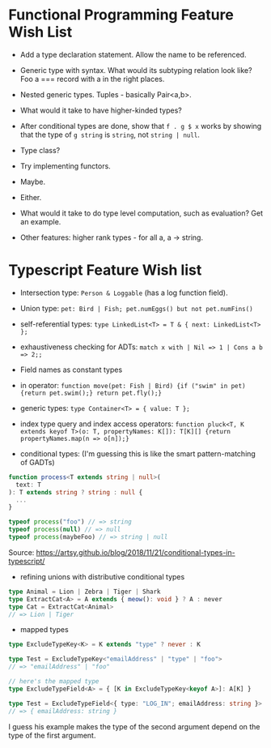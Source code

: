 # Functional Programming Feature Wish List

+ Add a type declaration statement. Allow the name to be referenced.

+ Generic type with syntax. What would its subtyping relation look like? Foo a === record with a in the right places.

+ Nested generic types. Tuples - basically Pair<a,b>.

+ What would it take to have higher-kinded types?

+ After conditional types are done, show that `f . g $ x` works by showing that the type of `g string` is `string`, not `string | null`.

+ Type class?

+ Try implementing functors.

+ Maybe.

+ Either.

+ What would it take to do type level computation, such as evaluation? Get an example.

+ Other features: higher rank types - for all a, a -> string.

# Typescript Feature Wish list

+ Intersection type: `Person & Loggable` (has a log function field).

+ Union type: `pet: Bird | Fish; pet.numEggs() but not pet.numFins()`

+ self-referential types: `type LinkedList<T> = T & { next: LinkedList<T> };`

+ exhaustiveness checking for ADTs: `match x with | Nil => 1 | Cons a b => 2;;`

+ Field names as constant types

+ in operator: `function move(pet: Fish | Bird) {if ("swim" in pet) {return pet.swim();} return pet.fly();}`

+ generic types: `type Container<T> = { value: T };`

+ index type query and index access operators: `function pluck<T, K extends keyof T>(o: T, propertyNames: K[]): T[K][] {return propertyNames.map(n => o[n]);}`

+ conditional types: (I'm guessing this is like the smart pattern-matching of GADTs)

```typescript
function process<T extends string | null>(
  text: T
): T extends string ? string : null {
  ...
}

typeof process("foo") // => string
typeof process(null) // => null
typeof process(maybeFoo) // => string | null
```

Source: https://artsy.github.io/blog/2018/11/21/conditional-types-in-typescript/

+ refining unions with distributive conditional types

```typescript
type Animal = Lion | Zebra | Tiger | Shark
type ExtractCat<A> = A extends { meow(): void } ? A : never
type Cat = ExtractCat<Animal>
// => Lion | Tiger
```

+ mapped types

```typescript
type ExcludeTypeKey<K> = K extends "type" ? never : K

type Test = ExcludeTypeKey<"emailAddress" | "type" | "foo">
// => "emailAddress" | "foo"

// here's the mapped type
type ExcludeTypeField<A> = { [K in ExcludeTypeKey<keyof A>]: A[K] }

type Test = ExcludeTypeField<{ type: "LOG_IN"; emailAddress: string }>
// => { emailAddress: string }
```

I guess his example makes the type of the second argument depend on the type of the first argument.
